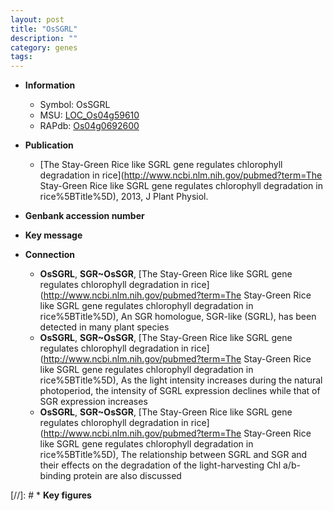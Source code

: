 ```yaml
---
layout: post
title: "OsSGRL"
description: ""
category: genes
tags: 
---
```


* **Information**  
    + Symbol: OsSGRL  
    + MSU: [LOC_Os04g59610](http://rice.uga.edu/cgi-bin/ORF_infopage.cgi?orf=LOC_Os04g59610)  
    + RAPdb: [Os04g0692600](https://rapdb.dna.affrc.go.jp/locus/?name=Os04g0692600)  

* **Publication**  
    + [The Stay-Green Rice like SGRL gene regulates chlorophyll degradation in rice](http://www.ncbi.nlm.nih.gov/pubmed?term=The Stay-Green Rice like SGRL gene regulates chlorophyll degradation in rice%5BTitle%5D), 2013, J Plant Physiol.

* **Genbank accession number**  

* **Key message**  

* **Connection**  
    + __OsSGRL__, __SGR~OsSGR__, [The Stay-Green Rice like SGRL gene regulates chlorophyll degradation in rice](http://www.ncbi.nlm.nih.gov/pubmed?term=The Stay-Green Rice like SGRL gene regulates chlorophyll degradation in rice%5BTitle%5D), An SGR homologue, SGR-like (SGRL), has been detected in many plant species
    + __OsSGRL__, __SGR~OsSGR__, [The Stay-Green Rice like SGRL gene regulates chlorophyll degradation in rice](http://www.ncbi.nlm.nih.gov/pubmed?term=The Stay-Green Rice like SGRL gene regulates chlorophyll degradation in rice%5BTitle%5D), As the light intensity increases during the natural photoperiod, the intensity of SGRL expression declines while that of SGR expression increases
    + __OsSGRL__, __SGR~OsSGR__, [The Stay-Green Rice like SGRL gene regulates chlorophyll degradation in rice](http://www.ncbi.nlm.nih.gov/pubmed?term=The Stay-Green Rice like SGRL gene regulates chlorophyll degradation in rice%5BTitle%5D), The relationship between SGRL and SGR and their effects on the degradation of the light-harvesting Chl a/b-binding protein are also discussed

[//]: # * **Key figures**  


